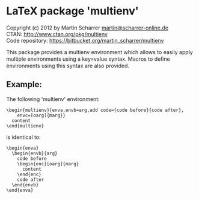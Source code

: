 LaTeX package 'multienv'
========================
Copyright (c) 2012 by Martin Scharrer <martin@scharrer-online.de>  
CTAN: <http://www.ctan.org/pkg/multienv>  
Code repository: <https://bitbucket.org/martin_scharrer/multienv>

This package provides a multienv environment which allows to easily
apply multiple environments using a key=value syntax. Macros to deﬁne
environments using this syntax are also provided.

Example:
--------

The following 'multienv' environment:

    \begin{multienv}{enva,envb=arg,add code={code before}{code after},
        envc=[oarg]{marg}}
      content
    \end{multienv}

is identical to:

    \begin{enva}
      \begin{envb}{arg}
        code before
        \begin{enc}[oarg]{marg}
          content
        \end{enc}
        code after
      \end{envb}
    \end{enva}

